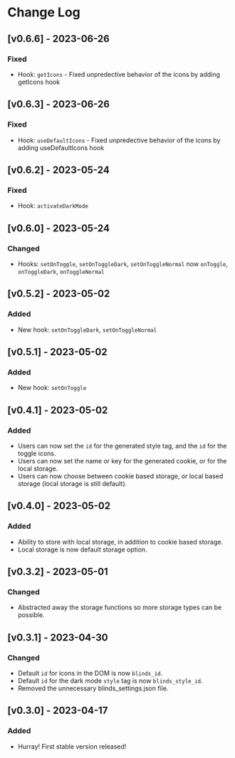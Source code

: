 # Change Log

## [v0.6.6] - 2023-06-26
### Fixed
- Hook: `getIcons` - Fixed unpredective behavior of the icons by adding getIcons hook

## [v0.6.3] - 2023-06-26
### Fixed
- Hook: `useDefaultIcons` - Fixed unpredective behavior of the icons by adding useDefaultIcons hook

## [v0.6.2] - 2023-05-24
### Fixed
- Hook: `activateDarkMode`

## [v0.6.0] - 2023-05-24
### Changed
- Hooks: `setOnToggle`, `setOnToggleDark`, `setOnToggleNormal` now `onToggle`, `onToggleDark`, `onToggleNormal`

## [v0.5.2] - 2023-05-02
### Added
- New hook: `setOnToggleDark`, `setOnToggleNormal`

## [v0.5.1] - 2023-05-02
### Added
- New hook: `setOnToggle`

## [v0.4.1] - 2023-05-02
### Added
- Users can now set the `id` for the generated style tag, and the `id` for the toggle icons.
- Users can now set the name or key for the generated cookie, or for the local storage.
- Users can now choose between cookie based storage, or local based storage (local storage is still default).

## [v0.4.0] - 2023-05-02
### Added
- Ability to store with local storage, in addition to cookie based storage.
- Local storage is now default storage option.

## [v0.3.2] - 2023-05-01
### Changed
- Abstracted away the storage functions so more storage types can be possible.

## [v0.3.1] - 2023-04-30
### Changed
- Default `id` for icons in the DOM is now `blinds_id`.
- Default `id` for the dark mode `style` tag is now `blinds_style_id`.
- Removed the unnecessary blinds_settings.json file.

## [v0.3.0] - 2023-04-17
### Added
- Hurray! First stable version released!
